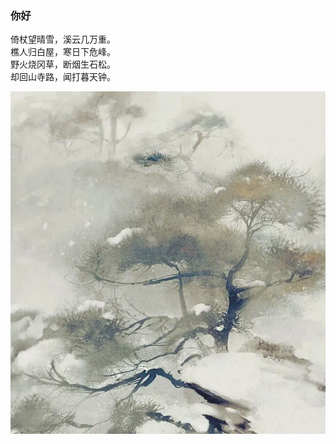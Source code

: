 ### 你好

倚杖望晴雪，溪云几万重。  
樵人归白屋，寒日下危峰。  
野火烧冈草，断烟生石松。  
却回山寺路，闻打暮天钟。

![](/Pasted%20image%2020221202161904.png)